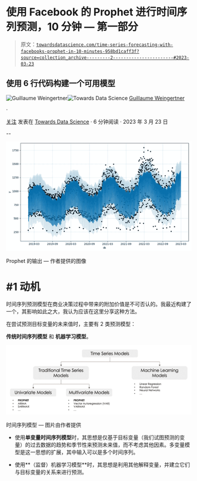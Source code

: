 # 使用 Facebook 的 Prophet 进行时间序列预测，10 分钟 — 第一部分

> 原文：[`towardsdatascience.com/time-series-forecasting-with-facebooks-prophet-in-10-minutes-958bd1caff3f?source=collection_archive---------2-----------------------#2023-03-23`](https://towardsdatascience.com/time-series-forecasting-with-facebooks-prophet-in-10-minutes-958bd1caff3f?source=collection_archive---------2-----------------------#2023-03-23)

## 使用 6 行代码构建一个可用模型

[](https://guillaume-weingertner.medium.com/?source=post_page-----958bd1caff3f--------------------------------)![Guillaume Weingertner](https://guillaume-weingertner.medium.com/?source=post_page-----958bd1caff3f--------------------------------)[](https://towardsdatascience.com/?source=post_page-----958bd1caff3f--------------------------------)![Towards Data Science](https://towardsdatascience.com/?source=post_page-----958bd1caff3f--------------------------------) [Guillaume Weingertner](https://guillaume-weingertner.medium.com/?source=post_page-----958bd1caff3f--------------------------------)

·

[关注](https://medium.com/m/signin?actionUrl=https%3A%2F%2Fmedium.com%2F_%2Fsubscribe%2Fuser%2F4ebea49e580e&operation=register&redirect=https%3A%2F%2Ftowardsdatascience.com%2Ftime-series-forecasting-with-facebooks-prophet-in-10-minutes-958bd1caff3f&user=Guillaume+Weingertner&userId=4ebea49e580e&source=post_page-4ebea49e580e----958bd1caff3f---------------------post_header-----------) 发表在 [Towards Data Science](https://towardsdatascience.com/?source=post_page-----958bd1caff3f--------------------------------) · 6 分钟阅读 · 2023 年 3 月 23 日[](https://medium.com/m/signin?actionUrl=https%3A%2F%2Fmedium.com%2F_%2Fvote%2Ftowards-data-science%2F958bd1caff3f&operation=register&redirect=https%3A%2F%2Ftowardsdatascience.com%2Ftime-series-forecasting-with-facebooks-prophet-in-10-minutes-958bd1caff3f&user=Guillaume+Weingertner&userId=4ebea49e580e&source=-----958bd1caff3f---------------------clap_footer-----------)

--

[](https://medium.com/m/signin?actionUrl=https%3A%2F%2Fmedium.com%2F_%2Fbookmark%2Fp%2F958bd1caff3f&operation=register&redirect=https%3A%2F%2Ftowardsdatascience.com%2Ftime-series-forecasting-with-facebooks-prophet-in-10-minutes-958bd1caff3f&source=-----958bd1caff3f---------------------bookmark_footer-----------)![](img/5229e96a7d81abdd74c0b1b14ccefc02.png)

Prophet 的输出 — 作者提供的图像

# #1 动机

时间序列预测模型在商业决策过程中带来的附加价值是不可否认的。我最近构建了一个，其影响如此之大，我认为应该在这里分享这种方法。

在尝试预测目标变量的未来值时，主要有 2 类预测模型：

**传统时间序列模型** 和 **机器学习模型**。

![](img/a3d728784e3205eecb95c58c4347ae43.png)

时间序列模型 — 图片由作者提供

+   使用**单变量时间序列模型**时，其思想是仅基于目标变量（我们试图预测的变量）的过去数据的趋势和季节性来预测未来值，而不考虑其他因素。多变量模型是这一思想的扩展，其中输入可以是多个时间序列。

+   使用**（监督）机器学习模型**时，其思想是利用其他解释变量，并建立它们与目标变量的关系来进行预测。

